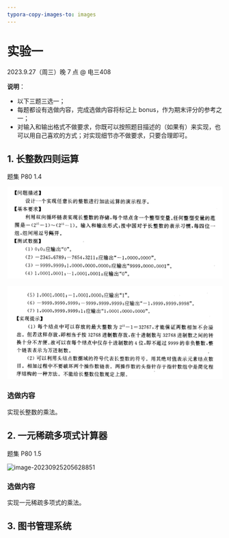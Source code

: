 ```yaml
---
typora-copy-images-to: images
---
```


# 实验一

2023.9.27（周三）晚 7 点 @ 电三408

**说明**：

- 以下三题三选一；
- 每题都设有选做内容，完成选做内容将标记上 bonus，作为期末评分的参考之一；
- 对输入和输出格式不做要求，你既可以按照题目描述的（如果有）来实现，也可以用自己喜欢的方式；对实现细节亦不做要求，只要合理即可。

## 1. 长整数四则运算

题集 P80 1.4

![](images/image-20230925204438926.png)

![](images/image-20230925204548896.png)

### 选做内容

实现长整数的乘法。



## 2. 一元稀疏多项式计算器

题集 P80 1.5

![image-20230925205628851](/home/yu/code/ustc-ds-2023.github.io/images/image-20230925205628851.png)

### 选做内容

实现一元稀疏多项式的乘法。



## 3. 图书管理系统

